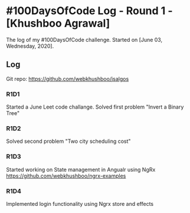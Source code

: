 # #100DaysOfCode Log - Round 1 - [Khushboo Agrawal]

The log of my #100DaysOfCode challenge. Started on [June 03, Wednesday, 2020].

## Log
Git repo: https://github.com/webkhushboo/jsalgos

### R1D1 
Started a June Leet code challange. Solved first problem "Invert a Binary Tree"

### R1D2
Solved second problem "Two city scheduling cost"

### R1D3
Started working on State management in Angualr using NgRx https://github.com/webkhushboo/ngrx-examples

### R1D4
Implemented login functionality using Ngrx store and effects
